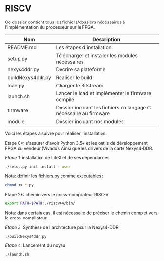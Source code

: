 # RISCV

Ce dossier contient tous les fichiers/dossiers nécéssaires  à l'implémentation du processeur sur le FPGA.

| Nom               | Description                                                  |
| ----------------- | ------------------------------------------------------------ |
| README.md         | Les étapes d'installation                                    |
| setup.py          | Télécharger et installer les modules nécéssaires             |
| nexys4ddr.py      | Décrire sa plateforme                                        |
| buildNexys4ddr.py | Réaliser le build                                            |
| load.py           | Charger le Bitstream                                         |
| launch.sh         | Lancer le load et implémenter le firmware compilé            |
| firmware          | Dossier incluant les fichiers en langage C nécéssaire au firmware |
| module            | Dossier incluant nos modules.                                |



Voici les étapes à suivre pour réaliser l'installation:

Etape 0*: s'assurer d'avoir Python 3.5+ et les outils de développement FPGA du vendeur (Vivado). Ainsi que les drivers de la carte Nexys4-DDR.

*Etape 1*: installation de LiteX et de ses dépendances

```bash
./setup.py init install --user
```

Nota: définir les fichiers.py comme executables :
```bash
chmod +x *.py
```

Etape 2*: chemin vers le cross-compilateur RISC-V

```bash
export PATH=$PATH:./riscv64/bin/
```
Nota: dans certain cas, il est nécessaire de préciser le chemin complet vers le cross-compilateur.

*Etape 3*: Synthèse de l'architecture pour la Nexys4-DDR

```bash
./buildNexys4ddr.py
```

*Etape 4*: Lancement du noyau

```bash
./launch.sh
```

